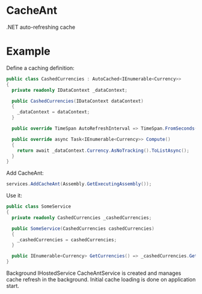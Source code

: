 # CacheAnt
.NET auto-refreshing cache

# Example
Define a caching definition:
```csharp
public class CashedCurrencies : AutoCached<IEnumerable<Currency>>
{
  private readonly IDataContext _dataContext;

  public CashedCurrencies(IDataContext dataContext)
  {
    _dataContext = dataContext;
  }

  public override TimeSpan AutoRefreshInterval => TimeSpan.FromSeconds(15);

  public override async Task<IEnumerable<Currency>> Compute()
  {
    return await _dataContext.Currency.AsNoTracking().ToListAsync();
  }
}
```
Add CacheAnt:
```csharp
services.AddCacheAnt(Assembly.GetExecutingAssembly());
```
Use it:
```csharp
public class SomeService
{
  private readonly CashedCurrencies _cashedCurrencies;

  public SomeService(CashedCurrencies cashedCurrencies)
  {
    _cashedCurrencies = cashedCurrencies;
  }

  public IEnumerable<Currency> GetCurrencies() => _cashedCurrencies.GetCached();
}
```

Background IHostedService CacheAntService is created and manages cache refresh in the background. Initial cache loading is done on application start.